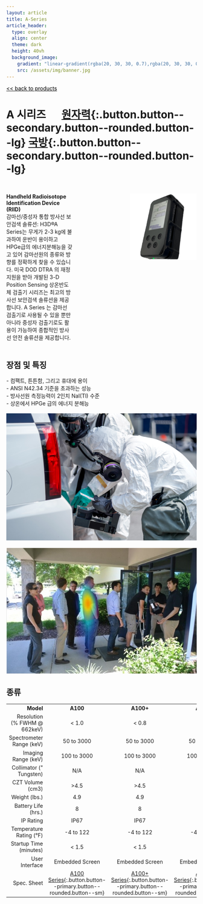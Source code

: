 ```yaml
---
layout: article
title: A-Series
article_header:
  type: overlay
  align: center
  theme: dark
  height: 40vh
  background_image:
    gradient: "linear-gradient(rgba(20, 30, 30, 0.7),rgba(20, 30, 30, 0.7))"
    src: /assets/img/banner.jpg
---
```


<style>

.container {
  display: flex;
  justify-content: space-between;
}

.item1 {
  flex-basis: 50%;
  margin-top: 30px;
}

.item2 {
  flex-basis: 50%;
  margin-top: 30px;
  padding-left: 150px;
}

@media (max-width: 700px) {
  .container {
    flex-direction: column;
  }
</style>

<a href="/products/" style="color:black"><< back to products</a>

# A 시리즈 &emsp; [원자력](#){:.button.button--secondary.button--rounded.button--lg} [국방](#){:.button.button--secondary.button--rounded.button--lg}

<div class="container">
<div class="item1">
<span style="font-weight:bold">Handheld Radioisotope Identification Device (RIID)</span>
<br>
감마선/중성자 통합 방사선 보안검색 솔류션: H3D®A Series는 무게가 2-3 kg에 불과하여 운반이 용이하고 HPGe급의 에너지분해능을 갖고 있어 감마선원의 종류와 방향를 정확하게 찾을 수 있습니다. 미국 DOD DTRA 의 재정지원을 받아 개발된 3-D Position Sensing 상온반도체 검출기 시리즈는 최고의 방사선 보안검색 솔류션을 제공합니다. A Series 는 감마선 검출기로 사용될 수 있을 뿐만 아니라 중성자 검출기로도 활용이 가능하여 종합적인 방사선 안전 솔류션을 제공합니다.
</div>
<div class="item2">
<img src="/assets/img/A_cover.png">
</div>
</div>
<br >

## 장점 및 특징

<div class="item">
  <div class="item__image">
    - 컴팩트, 튼튼함, 그리고 휴대에 용이<br>
      - ANSI N42.34 기준을 초과하는 성능<br>   
      - 방사선원 측정능력이 2인치 NaI(Tl) 수준<br>   
      - 상온에서 HPGe 급의 에너지 분해능
  </div>
  <div class="item__content">
    <div class="item__header">
      &emsp;&emsp;
      <img class="image" src="/assets/img/cbrn.jpg"/>
      &emsp;
      <img class="image" src="/assets/img/cbrn1.jpg"/>
    </div>
  </div>
</div>

## 종류

|                              |                                                                       |                                                                        |                                                                       |                                                                        |
| ---------------------------: | :-------------------------------------------------------------------: | :--------------------------------------------------------------------: | :-------------------------------------------------------------------: | :--------------------------------------------------------------------: |
|                    **Model** |                               **A100**                                |                               **A100+**                                |                               **A400**                                |                               **A400+**                                |
| Resolution (% FWHM @ 662keV) |                                 < 1.0                                 |                                 < 0.8                                  |                                 < 1.0                                 |                                 < 0.8                                  |
|     Spectrometer Range (keV) |                              50 to 3000                               |                               50 to 3000                               |                              50 to 3000                               |                               50 to 3000                               |
|          Imaging Range (keV) |                              100 to 3000                              |                              100 to 3000                               |                              100 to 3000                              |                              100 to 3000                               |
|      Collimator (" Tungsten) |                                  N/A                                  |                                  N/A                                   |                                  N/A                                  |                                  N/A                                   |
|             CZT Volume (cm3) |                                 >4.5                                  |                                  >4.5                                  |                                  >19                                  |                                  >19                                   |
|                Weight (lbs.) |                                  4.9                                  |                                  4.9                                   |                                  5.0                                  |                                  5.0                                   |
|          Battery Life (hrs.) |                                   8                                   |                                   8                                    |                                   8                                   |                                   8                                    |
|                    IP Rating |                                 IP67                                  |                                  IP67                                  |                                 IP67                                  |                                  IP67                                  |
|      Temperature Rating (°F) |                               -4 to 122                               |                               -4 to 122                                |                               -4 to 122                               |                               -4 to 122                                |
|       Startup Time (minutes) |                                 < 1.5                                 |                                 < 1.5                                  |                                 < 1.5                                 |                                 < 1.5                                  |
|               User Interface |                            Embedded Screen                            |                            Embedded Screen                             |                            Embedded Screen                            |                            Embedded Screen                             |
|                  Spec. Sheet | [A100 Series](#){:.button.button--primary.button--rounded.button--sm} | [A100+ Series](#){:.button.button--primary.button--rounded.button--sm} | [A400 Series](#){:.button.button--primary.button--rounded.button--sm} | [A400+ Series](#){:.button.button--primary.button--rounded.button--sm} |
